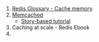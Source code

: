1. [Redis Glossary - Cache memory](https://redis.io/glossary/cache-memory/)
2. [Memcached](https://github.com/memcached/memcached/wiki)
    - [Story-based tutorial](https://github.com/memcached/memcached/wiki/TutorialCachingStory)
3. Caching at scale - Redis Ebook
4. 
